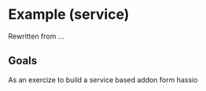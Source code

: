 # Example (service)
Rewritten from ...

## Goals
As an exercize to build a service based addon form hassio

